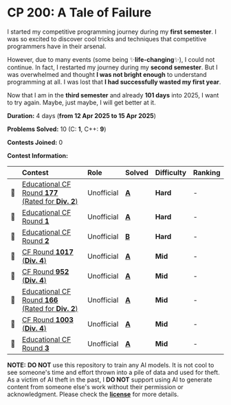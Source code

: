 # CP 200: A Tale of Failure

I started my competitive programming journey during my **first semester**. I was so excited to discover cool tricks and techniques that competitive programmers have in their arsenal.

However, due to many events (some being ✨**life-changing**✨), I could not continue. In fact, I restarted my journey during my **second semester**. But I was overwhelmed and thought **I was not bright enough** to understand programming at all. I was lost that **I had successfully wasted my first year**.

Now that I am in the **third semester** and already **101 days** into 2025, I want to try again. Maybe, just maybe, I will get better at it.

**Duration:** 4 days (**from 12 Apr 2025 to 15 Apr 2025**)

**Problems Solved:** 10 (C: **1**, C++: **9**)

**Contests Joined:** 0

**Contest Information:**

|     | Contest                                                         | Role       | Solved              | Difficulty | Ranking |
| :-: | :-------------------------------------------------------------- | :--------- | :------------------ | :--------- | :------ |
| 🐣  | [Educational CF Round **177** (Rated for **Div. 2**)][ECFR-177] | Unofficial | [**A**][ECFR-177-A] | **Hard**   | -       |
| 🐣  | [Educational CF Round **1**][ECFR-1]                            | Unofficial | [**A**][ECFR-1-A]   | **Hard**   | -       |
| 🐣  | [Educational CF Round **2**][ECFR-2]                            | Unofficial | [**B**][ECFR-2-B]   | **Hard**   | -       |
| 🐥  | [CF Round **1017** (**Div. 4**)][CFR-1017]                      | Unofficial | [**A**][CFR-1017-A] | **Mid**    | -       |
| 🐥  | [CF Round **952** (**Div. 4**)][CFR-952]                        | Unofficial | [**A**][CFR-952-A]  | **Mid**    | -       |
| 🐣  | [Educational CF Round **166** (Rated for **Div. 2**)][ECFR-166] | Unofficial | [**A**][ECFR-166-A] | **Mid**    | -       |
| 🐥  | [CF Round **1003** (**Div. 4**)][CFR-1003]                      | Unofficial | [**A**][CFR-1003-A] | **Mid**    | -       |
| 🐣  | [Educational CF Round **3**][ECFR-3]                            | Unofficial | [**A**][ECFR-3-A]   | **Mid**    | -       |

<!-- ||||||| -->
<!-- contest links -->

[ECFR-166]: https://codeforces.com/contest/1976
[ECFR-177]: https://codeforces.com/contest/2086
[ECFR-1]: https://codeforces.com/contest/598
[ECFR-2]: https://codeforces.com/contest/600
[ECFR-3]: https://codeforces.com/contest/609
[CFR-1017]: https://codeforces.com/contest/2094
[CFR-952]: https://codeforces.com/contest/1985
[CFR-1003]: https://codeforces.com/contest/2065

<!-- problem links -->

[ECFR-166-A]: https://codeforces.com/contest/1976/problem/A
[ECFR-177-A]: https://codeforces.com/contest/2086/problem/A
[ECFR-1-A]: https://codeforces.com/contest/598/problem/A
[ECFR-2-B]: https://codeforces.com/contest/600/problem/B
[ECFR-3-A]: https://codeforces.com/contest/609/problem/A
[CFR-1017-A]: https://codeforces.com/contest/2094/problem/A
[CFR-952-A]: https://codeforces.com/contest/1985/problem/A
[CFR-1003-A]: https://codeforces.com/contest/2065/problem/A

**NOTE:** **DO NOT** use this repository to train any AI models. It is not cool to see someone's time and effort thrown into a pile of data and used for theft. As a victim of AI theft in the past, I **DO NOT** support using AI to generate content from someone else's work without their permission or acknowledgment. Please check the [**license**][LICENSE] for more details.

[LICENSE]: https://github.com/ShadowShahriar/cse222/blob/main/LICENSE
